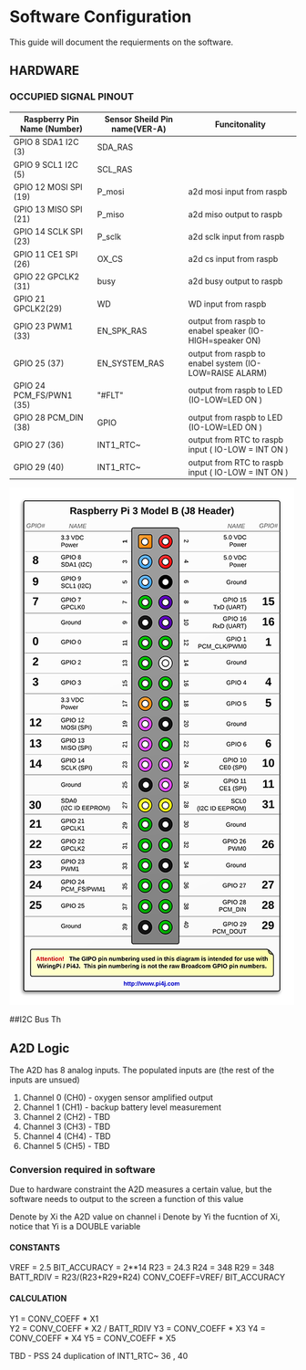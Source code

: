 # Software Configuration

This guide will document the requierments on the software.

## HARDWARE 


### OCCUPIED SIGNAL PINOUT

| Raspberry Pin Name (Number) | Sensor Sheild Pin name(VER-A)  | Funcitonality  |
| --------------------------- | ------------------------------ | -------------- |
| GPIO 8 SDA1 I2C (3)         | SDA_RAS||
| GPIO 9 SCL1 I2C (5) 		  |	SCL_RAS||
| GPIO 12 MOSI SPI (19) | P_mosi |a2d mosi input from raspb|
| GPIO 13 MISO SPI (21) | P_miso |a2d miso output to raspb|
| GPIO 14 SCLK SPI (23) | P_sclk |a2d sclk input from raspb| 
| GPIO  11 CE1 SPI (26) | OX_CS | a2d cs input from raspb|	
| GPIO 22 GPCLK2 (31) | busy | a2d busy output to raspb|
|GPIO 21 GPCLK2(29)| WD| WD input from raspb| 
|GPIO 23 PWM1 (33) | EN_SPK_RAS | output from raspb to enabel speaker (IO-HIGH=speaker ON)|
|GPIO 25 (37) | EN_SYSTEM_RAS | output from raspb to enabel system (IO-LOW=RAISE ALARM)|
|GPIO 24 PCM_FS/PWN1 (35) | "#FLT" | output from raspb to LED  (IO-LOW=LED ON )|
|GPIO 28 PCM_DIN (38) | GPIO | output from raspb to LED  (IO-LOW=LED ON )|
|GPIO 27 (36) | INT1_RTC~| output from RTC to raspb input ( IO-LOW = INT ON )|
|GPIO 29 (40) | INT1_RTC~| output from RTC to raspb input ( IO-LOW = INT ON )|
![Alt text](./rasp-3b+-pinout.png?raw=true "Title")

##I2C Bus
Th

## A2D Logic
The A2D has 8 analog inputs.
The populated inputs are (the rest of the inputs are unsued)
1. Channel 0 (CH0) - oxygen sensor amplified output
2. Channel 1 (CH1) - backup battery level measurement
3. Channel 2 (CH2) - TBD 
4. Channel 3 (CH3) - TBD 
5. Channel 4 (CH4) - TBD 
6. Channel 5 (CH5) - TBD 

### Conversion required in software
Due to hardware constraint the A2D measures a certain value,
but the software needs to output to the screen a function of this value

 Denote by Xi the A2D value on channel i 
 Denote by Yi the fucntion of Xi, notice that Yi is a DOUBLE variable
 
 #### CONSTANTS 
 VREF = 2.5 
 BIT_ACCURACY = 2**14
 R23 = 24.3
 R24 = 348
 R29 = 348 
 BATT_RDIV = R23/(R23+R29+R24)
 CONV_COEFF=VREF/ BIT_ACCURACY
 
 #### CALCULATION
 Y1 =  CONV_COEFF * X1  
 Y2 = CONV_COEFF * X2 / BATT_RDIV
 Y3 =  CONV_COEFF * X3
 Y4 =  CONV_COEFF * X4
 Y5 =  CONV_COEFF * X5
 


TBD -
PSS 24 
duplication of INT1_RTC~ 36 , 40


